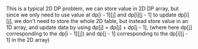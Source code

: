 This is a typical 2D DP problem, we can store value in 2D DP array, but since we only need to use value at dp[i - 1][j] and dp[i][j - 1] to update dp[i][j], we don't need to store the whole 2D table, but instead store value in an 1D array, and update data by using dp[j] = dp[j] + dp[j - 1], (where here dp[j] corresponding to the dp[i - 1][j]) and dp[j - 1] corresponding to the dp[i][j - 1] in the 2D array)

